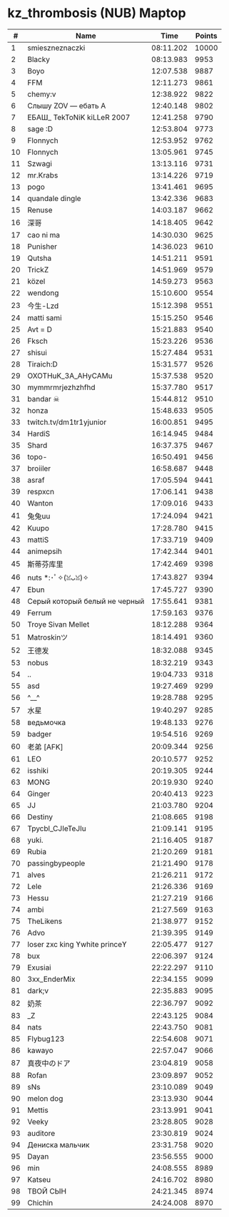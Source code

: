 # kz_thrombosis (NUB) Maptop

|  # | Name | Time | Points |
|-------------- | -------------- | -------------- | -------------- | 
| 1 | smieszneznaczki | 08:11.202 | 10000 | 
| 2 | Blacky | 08:13.983 | 9953 | 
| 3 | Boyo | 12:07.538 | 9887 | 
| 4 | FFM | 12:11.273 | 9861 | 
| 5 | chemy:v | 12:38.922 | 9822 | 
| 6 | Слышу ZOV — ебать А | 12:40.148 | 9802 | 
| 7 | ЕБАШ_ TekToNiK kiLLeR 2007 | 12:41.258 | 9790 | 
| 8 | sage :D | 12:53.804 | 9773 | 
| 9 | Flonnych | 12:53.952 | 9762 | 
| 10 | Flonnych | 13:05.961 | 9745 | 
| 11 | Szwagi | 13:13.116 | 9731 | 
| 12 | mr.Krabs | 13:14.226 | 9719 | 
| 13 | pogo | 13:41.461 | 9695 | 
| 14 | quandale dingle | 13:42.336 | 9683 | 
| 15 | Renuse | 14:03.187 | 9662 | 
| 16 | 深哥 | 14:18.405 | 9642 | 
| 17 | cao ni ma | 14:30.030 | 9625 | 
| 18 | Punisher | 14:36.023 | 9610 | 
| 19 | Qutsha | 14:51.211 | 9591 | 
| 20 | TrickZ | 14:51.969 | 9579 | 
| 21 | közel | 14:59.273 | 9563 | 
| 22 | wendong | 15:10.600 | 9554 | 
| 23 | 今生-Lzd | 15:12.398 | 9551 | 
| 24 | matti sami | 15:15.250 | 9546 | 
| 25 | Avt = D | 15:21.883 | 9540 | 
| 26 | Fksch | 15:23.226 | 9536 | 
| 27 | shisui | 15:27.484 | 9531 | 
| 28 | Tiraich:D | 15:31.577 | 9526 | 
| 29 | OXOTHuK_3A_AHyCAMu | 15:37.538 | 9520 | 
| 30 | mymmrmrjezhzhfhd | 15:37.780 | 9517 | 
| 31 | bandar ☠ | 15:44.812 | 9510 | 
| 32 | honza | 15:48.633 | 9505 | 
| 33 | twitch.tv/dm1tr1yjunior | 16:00.851 | 9495 | 
| 34 | HardiS | 16:14.945 | 9484 | 
| 35 | Shard | 16:37.375 | 9467 | 
| 36 | topo- | 16:50.491 | 9456 | 
| 37 | broiiler | 16:58.687 | 9448 | 
| 38 | asraf | 17:05.594 | 9441 | 
| 39 | respxcn | 17:06.141 | 9438 | 
| 40 | Wanton | 17:09.016 | 9433 | 
| 41 | 兔兔uu | 17:24.094 | 9421 | 
| 42 | Kuupo | 17:28.780 | 9415 | 
| 43 | mattiS | 17:33.719 | 9409 | 
| 44 | animepsih | 17:42.344 | 9401 | 
| 45 | 斯蒂芬库里 | 17:42.469 | 9398 | 
| 46 | nuts *:･ﾟ✧(ꈍᴗꈍ)✧ | 17:43.827 | 9394 | 
| 47 | Ebun | 17:45.727 | 9390 | 
| 48 | Серый который белый не черный | 17:55.641 | 9381 | 
| 49 | Ferrum | 17:59.163 | 9376 | 
| 50 | Troye Sivan Mellet | 18:12.288 | 9364 | 
| 51 | Matroskinツ | 18:14.491 | 9360 | 
| 52 | 王德发 | 18:32.088 | 9345 | 
| 53 | nobus | 18:32.219 | 9343 | 
| 54 | .. | 19:04.733 | 9318 | 
| 55 | asd | 19:27.469 | 9299 | 
| 56 | ^__^ | 19:28.788 | 9295 | 
| 57 | 水星 | 19:40.297 | 9285 | 
| 58 | ведьмочка | 19:48.133 | 9276 | 
| 59 | badger | 19:54.516 | 9269 | 
| 60 | 老弟 [AFK] | 20:09.344 | 9256 | 
| 61 | LEO | 20:10.577 | 9252 | 
| 62 | isshiki | 20:19.305 | 9244 | 
| 63 | MONG | 20:19.930 | 9240 | 
| 64 | Ginger | 20:40.413 | 9223 | 
| 65 | JJ | 21:03.780 | 9204 | 
| 66 | Destiny | 21:08.665 | 9198 | 
| 67 | Tpycbl_CJIeTeJIu | 21:09.141 | 9195 | 
| 68 | yuki. | 21:16.405 | 9187 | 
| 69 | Rubia | 21:20.269 | 9181 | 
| 70 | passingbypeople | 21:21.490 | 9178 | 
| 71 | alves | 21:26.211 | 9172 | 
| 72 | Lele | 21:26.336 | 9169 | 
| 73 | Hessu | 21:27.219 | 9166 | 
| 74 | ambi | 21:27.569 | 9163 | 
| 75 | TheLikens | 21:38.977 | 9152 | 
| 76 | Advo | 21:39.395 | 9149 | 
| 77 | loser zxc king ϒwhite princeϒ | 22:05.477 | 9127 | 
| 78 | bux | 22:06.397 | 9124 | 
| 79 | Exusiai | 22:22.297 | 9110 | 
| 80 | 3xx_EnderMix | 22:34.155 | 9099 | 
| 81 | dark;v | 22:35.883 | 9095 | 
| 82 | 奶茶 | 22:36.797 | 9092 | 
| 83 | _Z | 22:43.125 | 9084 | 
| 84 | nats | 22:43.750 | 9081 | 
| 85 | Flybug123 | 22:54.608 | 9071 | 
| 86 | kawayo | 22:57.047 | 9066 | 
| 87 | 真夜中のドア | 23:04.819 | 9058 | 
| 88 | Rofan | 23:09.897 | 9052 | 
| 89 | sNs | 23:10.089 | 9049 | 
| 90 | melon dog | 23:13.930 | 9044 | 
| 91 | Mettis | 23:13.991 | 9041 | 
| 92 | Veeky | 23:28.805 | 9028 | 
| 93 | auditore | 23:30.819 | 9024 | 
| 94 | Дениска мальчик | 23:31.758 | 9020 | 
| 95 | Dayan | 23:56.555 | 9000 | 
| 96 | min | 24:08.555 | 8989 | 
| 97 | Katseu | 24:16.702 | 8980 | 
| 98 | ТВОЙ СЫН | 24:21.345 | 8974 | 
| 99 | Chichin | 24:24.008 | 8970 | 

